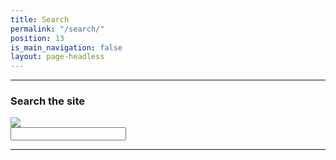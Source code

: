 ```yaml
---
title: Search
permalink: "/search/"
position: 13
is_main_navigation: false
layout: page-headless
---
```


***
### Search the site

<form action="{{ page.url | relative_url }}">
  <div class="tipue_search_left"><img src="{{ "assets/tipuesearch/search.png" | relative_url }}" class="tipue_search_icon"></div>
  <div class="tipue_search_right"><input type="text" name="q" id="tipue_search_input" pattern=".{3,}" title="At least 3 characters" required></div>
  <div style="clear: both;"></div>
</form>

<div id="tipue_search_content"></div>

<script>
$(document).ready(function() {
  $('#tipue_search_input').tipuesearch();
});
</script>


***
